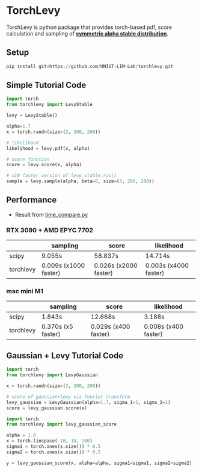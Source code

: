 # TorchLevy
TorchLevy is python package that provides torch-based pdf, score calculation and sampling of **[symmetric alpha stable distribution](https://en.wikipedia.org/wiki/Stable_distribution)**.
## Setup


```python
pip install git+https://github.com/UNIST-LIM-Lab/torchlevy.git 
```

## Simple Tutorial Code

```python
import torch
from torchlevy import LevyStable

levy = LevyStable()

alpha=1.7
x = torch.randn(size=(3, 200, 200))

# likelihood
likelihood = levy.pdf(x, alpha)

# score function
score = levy.score(x, alpha)

# x10 faster version of levy_stable.rvs()
sample = levy.sample(alpha, beta=0, size=(3, 200, 200))

```


## Performance
* Result from [time_compare.py](https://github.com/UNIST-LIM-Lab/torchlevy/blob/master/time_compare.py)

### RTX 3090 + AMD EPYC 7702

|  | sampling | score | likelihood |
| --- | --- | --- | --- |
| scipy | 9.055s | 58.837s | 14.714s |
| torchlevy | 0.009s (x1000 faster) | 0.026s (x2000 faster) | 0.003s (x4000 faster) |

### mac mini M1 

|  | sampling | score | likelihood |
| --- | --- | --- | --- |
| scipy | 1.843s | 12.668s | 3.188s |
| torchlevy | 0.370s (x5 faster) | 0.029s (x400 faster) | 0.008s (x400 faster) |


## Gaussian + Levy Tutorial Code
```python
import torch
from torchlevy import LevyGaussian

x = torch.randn(size=(3, 200, 200))

# score of gaussian+levy via fourier transform
levy_gaussian = LevyGaussian(alpha=1.7, sigma_1=1, sigma_2=1)
score = levy_gaussian.score(x)


```
```python
import torch
from torchlevy import levy_gaussian_score

alpha = 1.8
x = torch.linspace(-10, 10, 100)
sigma1 = torch.ones(x.size()) * 0.5
sigma2 = torch.ones(x.size()) * 0.5

y = levy_gaussian_score(x, alpha=alpha, sigma1=sigma1, sigma2=sigma2)
```

